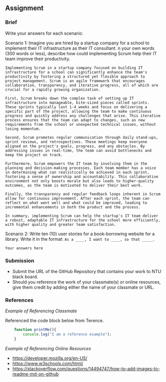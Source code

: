 ## Assignment

### Brief

Write your answers for each scenario:

Scenario 1:
Imagine you are hired by a startup company for a school to implement their IT infrastructure as their IT consultant. n your own words (300 words or less), describe how could implementing Scrum help their IT team improve their productivity.

```
Implementing Scrum in a startup company focused on building IT infrastructure for a school can significantly enhance the team's productivity by fostering a structured yet flexible approach to project management. Scrum is an agile framework that encourages collaboration, transparency, and iterative progress, all of which are crucial for a rapidly growing organization.

First, Scrum breaks down the complex task of setting up IT infrastructure into manageable, bite-sized pieces called sprints. These sprints typically last 1-4 weeks and focus on delivering a specific part of the project, allowing the team to make continuous progress and quickly address any challenges that arise. This iterative process ensures that the team can adapt to changes, such as new requirements from the school or unexpected technical issues, without losing momentum.

Second, Scrum promotes regular communication through daily stand-ups, sprint reviews, and retrospectives. These meetings keep everyone aligned on the project's goals, progress, and any obstacles. By addressing issues in real-time, the team can avoid bottlenecks and keep the project on track.

Furthermore, Scrum empowers the IT team by involving them in the planning and decision-making processes. Each team member has a voice in determining what can realistically be achieved in each sprint, fostering a sense of ownership and accountability. This collaborative environment not only boosts morale but also leads to higher-quality outcomes, as the team is motivated to deliver their best work.

Finally, the transparency and regular feedback loops inherent in Scrum allow for continuous improvement. After each sprint, the team can reflect on what went well and what could be improved, leading to incremental enhancements in both the product and the process.

In summary, implementing Scrum can help the startup's IT team deliver a robust, adaptable IT infrastructure for the school more efficiently, with higher quality and greater team satisfaction.
```

Scenario 2:
Write ten (10) user stories for a book-borrowing website for a library. Write it in the format: `As a ____, I want to ____, so that _____`.

```
Your answers here
```


### Submission 

- Submit the URL of the GitHub Repository that contains your work to NTU black board.
- Should you reference the work of your classmate(s) or online resources, give them credit by adding either the name of your classmate or URL. 


### References

_Example of Referencing Classmate_

Referenced the code block below from Terence.
```js
    function printMe(){
        console.log("I am a reference example");
    }
```

_Example of Referencing Online Resources_

- https://developer.mozilla.org/en-US/
- https://www.w3schools.com/html/
- https://stackoverflow.com/questions/14494747/how-to-add-images-to-readme-md-on-github

